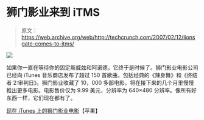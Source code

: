 # 狮门影业来到 iTMS 

> 原文：<https://web.archive.org/web/http://techcrunch.com/2007/02/12/lionsgate-comes-to-itms/>

![](img/fdaa2a54997e6199e4c4ec6549b5f5e5.png)

如果你一直在等待你的固定斯威兹和阿诺德，它终于是时候了。狮门影业电影公司已经向 iTunes 音乐商店发布了超过 150 首歌曲，包括经典的《辣身舞》和《终结者 2:审判日》。狮门影业收藏了 10，000 多部电影，将在接下来的几个月里慢慢推出更多电影。电影售价仅为 9.99 美元，分辨率为 640×480 分辨率。像所有好东西一样，它们现在都有了。

[现在 iTunes 上的狮门影业电影](https://web.archive.org/web/20160403205742/http://www.apple.com/pr/library/2007/02/12itunes.html)【苹果】